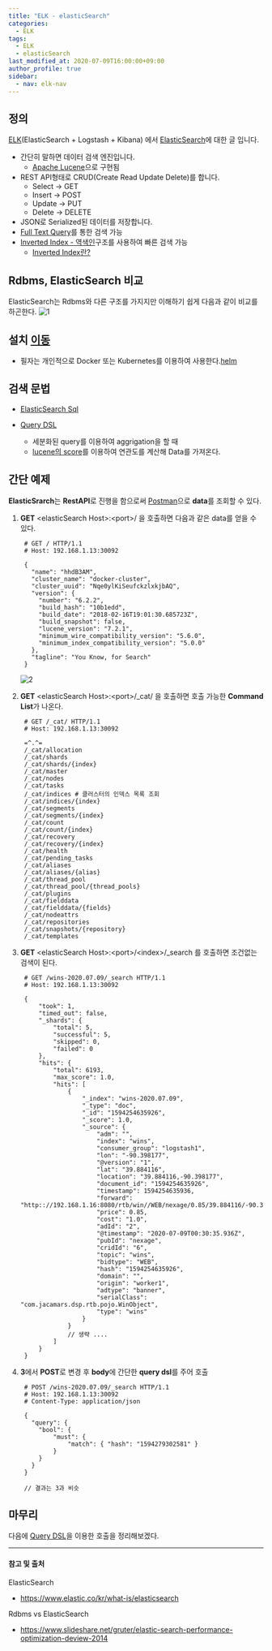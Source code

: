 ```yaml
---
title: "ELK - elasticSearch"
categories: 
  - ELK
tags:
  - ELK
  - elasticSearch
last_modified_at: 2020-07-09T16:00:00+09:00
author_profile: true
sidebar:
  - nav: elk-nav
---
```


## 정의

[ELK](https://www.elastic.co/kr/what-is/elk-stack)(ElasticSearch + Logstash + Kibana) 에서 [ElasticSearch](https://www.elastic.co/kr/what-is/elasticsearch)에 대한 글 입니다.

- 간단히 말하면 데이터 검색 엔진입니다. 
  - [Apache Lucene](https://lucene.apache.org/core/downloads.html)으로 구현됨
- REST API형태로 CRUD(Create Read Update Delete)를 합니다.
  - Select -> GET
  - Insert -> POST
  - Update -> PUT
  - Delete -> DELETE 
- JSON로 Serialized된 데이터를 저장합니다. 
- [Full Text Query](https://www.elastic.co/guide/en/elasticsearch/reference/current/full-text-queries.html)를 통한 검색 가능
- [Inverted Index - 역색인](https://www.elastic.co/guide/en/elasticsearch/guide/master/inverted-index.html)구조를 사용하여  빠른 검색 가능
  - [Inverted Index란?](https://ko.wikipedia.org/wiki/%EC%97%AD%EC%83%89%EC%9D%B8)

## Rdbms, ElasticSearch 비교

ElasticSearch는 Rdbms와 다른 구조를 가지지만 이해하기 쉽게 다음과 같이 비교를 하곤한다.
![1](/assets/img/posts/ELK/elasticSearch/1.png)

## 설치 [이동](https://www.elastic.co/guide/en/elasticsearch/reference/current/install-elasticsearch.html)
- 필자는 개인적으로 Docker 또는 Kubernetes를 이용하여 사용한다.[helm](https://hub.helm.sh/charts/elastic/elasticsearch)

## 검색 문법

- [ElasticSearch Sql](https://www.elastic.co/guide/en/elasticsearch/reference/current/sql-overview.html)

- [Query DSL](https://www.elastic.co/guide/en/elasticsearch/reference/current/query-dsl.html)
  - 세분화된 query를 이용하여 aggrigation을 할 때
  - [lucene의 score](https://lucene.apache.org/core/3_5_0/scoring.html)를 이용하여 연관도를 계산해 Data를 가져온다.

## 간단 예제

**ElasticSrarch**는 **RestAPI**로 진행을 함으로써 [Postman](https://www.postman.com/)으로 **data**를 조회할 수 있다.

1. **GET** \<elasticSearch Host\>:\<port\>/ 을 호출하면 다음과 같은 data를 얻을 수 있다.

        # GET / HTTP/1.1
        # Host: 192.168.1.13:30092

        {
          "name": "hhdB3AM",
          "cluster_name": "docker-cluster",
          "cluster_uuid": "Nqe0ylKiSeufckzlxkjbAQ",
          "version": {
            "number": "6.2.2",
            "build_hash": "10b1edd",
            "build_date": "2018-02-16T19:01:30.685723Z",
            "build_snapshot": false,
            "lucene_version": "7.2.1",
            "minimum_wire_compatibility_version": "5.6.0",
            "minimum_index_compatibility_version": "5.0.0"
          },
          "tagline": "You Know, for Search"
        }

    ![2](/assets/img/posts/ELK/elasticSearch/2.png)

2. **GET** \<elasticSearch Host\>:\<port\>/_cat/ 을 호출하면 호출 가능한 **Command List**가 나온다.

        # GET /_cat/ HTTP/1.1
        # Host: 192.168.1.13:30092

        =^.^=
        /_cat/allocation
        /_cat/shards
        /_cat/shards/{index}
        /_cat/master
        /_cat/nodes
        /_cat/tasks
        /_cat/indices # 클러스터의 인덱스 목록 조회
        /_cat/indices/{index}
        /_cat/segments
        /_cat/segments/{index}
        /_cat/count
        /_cat/count/{index}
        /_cat/recovery
        /_cat/recovery/{index}
        /_cat/health
        /_cat/pending_tasks
        /_cat/aliases
        /_cat/aliases/{alias}
        /_cat/thread_pool
        /_cat/thread_pool/{thread_pools}
        /_cat/plugins
        /_cat/fielddata
        /_cat/fielddata/{fields}
        /_cat/nodeattrs
        /_cat/repositories
        /_cat/snapshots/{repository}
        /_cat/templates

3. **GET** \<elasticSearch Host\>:\<port\>/\<index\>/_search 를 호출하면 조건없는 검색이 된다.

        # GET /wins-2020.07.09/_search HTTP/1.1
        # Host: 192.168.1.13:30092

        {
            "took": 1,
            "timed_out": false,
            "_shards": {
                "total": 5,
                "successful": 5,
                "skipped": 0,
                "failed": 0
            },
            "hits": {
                "total": 6193,
                "max_score": 1.0,
                "hits": [
                    {
                        "_index": "wins-2020.07.09",
                        "_type": "doc",
                        "_id": "1594254635926",
                        "_score": 1.0,
                        "_source": {
                            "adm": "",
                            "index": "wins",
                            "consumer_group": "logstash1",
                            "lon": "-90.398177",
                            "@version": "1",
                            "lat": "39.884116",
                            "location": "39.884116,-90.398177",
                            "document_id": "1594254635926",
                            "timestamp": 1594254635936,
                            "forward": "http:://192.168.1.16:8080/rtb/win//WEB/nexage/0.85/39.884116/-90.398177/2/6/1594254635926",
                            "price": 0.85,
                            "cost": "1.0",
                            "adId": "2",
                            "@timestamp": "2020-07-09T00:30:35.936Z",
                            "pubId": "nexage",
                            "cridId": "6",
                            "topic": "wins",
                            "bidtype": "WEB",
                            "hash": "1594254635926",
                            "domain": "",
                            "origin": "worker1",
                            "adtype": "banner",
                            "serialClass": "com.jacamars.dsp.rtb.pojo.WinObject",
                            "type": "wins"
                        }
                    }
                    // 생략 ....
                ]
            }
        }

4. **3**에서 **POST**로 변경 후 **body**에 간단한 **query dsl**를 주어 호출

        # POST /wins-2020.07.09/_search HTTP/1.1
        # Host: 192.168.1.13:30092
        # Content-Type: application/json

        {
          "query": {
            "bool": {
                "must": {
                    "match": { "hash": "1594279302581" }            
                }
            }
          }
        }

        // 결과는 3과 비슷


## 마무리

다음에 [Query DSL](https://www.elastic.co/guide/en/elasticsearch/reference/current/query-dsl.html)을 이용한 호출을 정리해보겠다.


---
#### 참고 및 출처

ElasticSearch
- <https://www.elastic.co/kr/what-is/elasticsearch>

Rdbms vs ElasticSearch
- <https://www.slideshare.net/gruter/elastic-search-performance-optimization-deview-2014>